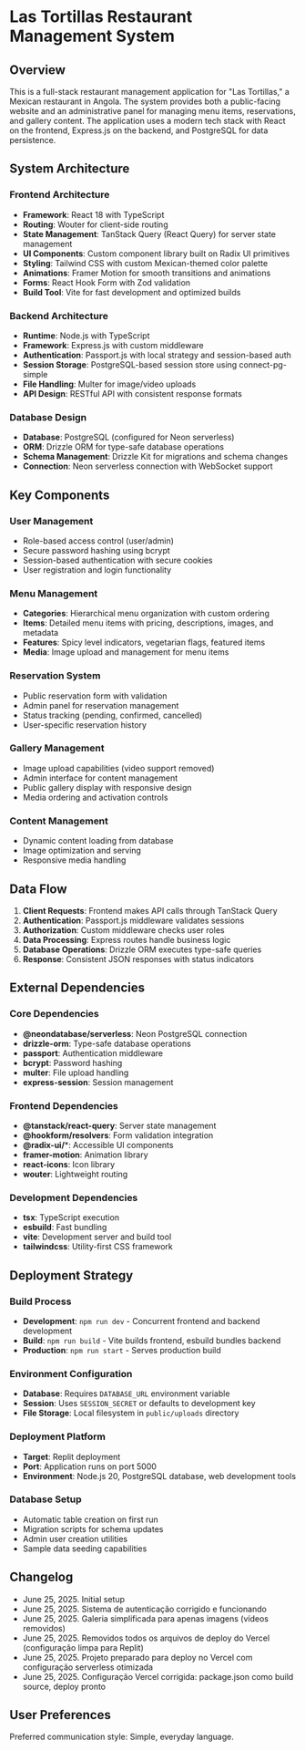 # Las Tortillas Restaurant Management System

## Overview

This is a full-stack restaurant management application for "Las Tortillas," a Mexican restaurant in Angola. The system provides both a public-facing website and an administrative panel for managing menu items, reservations, and gallery content. The application uses a modern tech stack with React on the frontend, Express.js on the backend, and PostgreSQL for data persistence.

## System Architecture

### Frontend Architecture
- **Framework**: React 18 with TypeScript
- **Routing**: Wouter for client-side routing
- **State Management**: TanStack Query (React Query) for server state management
- **UI Components**: Custom component library built on Radix UI primitives
- **Styling**: Tailwind CSS with custom Mexican-themed color palette
- **Animations**: Framer Motion for smooth transitions and animations
- **Forms**: React Hook Form with Zod validation
- **Build Tool**: Vite for fast development and optimized builds

### Backend Architecture
- **Runtime**: Node.js with TypeScript
- **Framework**: Express.js with custom middleware
- **Authentication**: Passport.js with local strategy and session-based auth
- **Session Storage**: PostgreSQL-based session store using connect-pg-simple
- **File Handling**: Multer for image/video uploads
- **API Design**: RESTful API with consistent response formats

### Database Design
- **Database**: PostgreSQL (configured for Neon serverless)
- **ORM**: Drizzle ORM for type-safe database operations
- **Schema Management**: Drizzle Kit for migrations and schema changes
- **Connection**: Neon serverless connection with WebSocket support

## Key Components

### User Management
- Role-based access control (user/admin)
- Secure password hashing using bcrypt
- Session-based authentication with secure cookies
- User registration and login functionality

### Menu Management
- **Categories**: Hierarchical menu organization with custom ordering
- **Items**: Detailed menu items with pricing, descriptions, images, and metadata
- **Features**: Spicy level indicators, vegetarian flags, featured items
- **Media**: Image upload and management for menu items

### Reservation System
- Public reservation form with validation
- Admin panel for reservation management
- Status tracking (pending, confirmed, cancelled)
- User-specific reservation history

### Gallery Management
- Image upload capabilities (video support removed)
- Admin interface for content management
- Public gallery display with responsive design
- Media ordering and activation controls

### Content Management
- Dynamic content loading from database
- Image optimization and serving
- Responsive media handling

## Data Flow

1. **Client Requests**: Frontend makes API calls through TanStack Query
2. **Authentication**: Passport.js middleware validates sessions
3. **Authorization**: Custom middleware checks user roles
4. **Data Processing**: Express routes handle business logic
5. **Database Operations**: Drizzle ORM executes type-safe queries
6. **Response**: Consistent JSON responses with status indicators

## External Dependencies

### Core Dependencies
- **@neondatabase/serverless**: Neon PostgreSQL connection
- **drizzle-orm**: Type-safe database operations
- **passport**: Authentication middleware
- **bcrypt**: Password hashing
- **multer**: File upload handling
- **express-session**: Session management

### Frontend Dependencies
- **@tanstack/react-query**: Server state management
- **@hookform/resolvers**: Form validation integration
- **@radix-ui/***: Accessible UI components
- **framer-motion**: Animation library
- **react-icons**: Icon library
- **wouter**: Lightweight routing

### Development Dependencies
- **tsx**: TypeScript execution
- **esbuild**: Fast bundling
- **vite**: Development server and build tool
- **tailwindcss**: Utility-first CSS framework

## Deployment Strategy

### Build Process
- **Development**: `npm run dev` - Concurrent frontend and backend development
- **Build**: `npm run build` - Vite builds frontend, esbuild bundles backend
- **Production**: `npm run start` - Serves production build

### Environment Configuration
- **Database**: Requires `DATABASE_URL` environment variable
- **Session**: Uses `SESSION_SECRET` or defaults to development key
- **File Storage**: Local filesystem in `public/uploads` directory

### Deployment Platform
- **Target**: Replit deployment
- **Port**: Application runs on port 5000
- **Environment**: Node.js 20, PostgreSQL database, web development tools

### Database Setup
- Automatic table creation on first run
- Migration scripts for schema updates
- Admin user creation utilities
- Sample data seeding capabilities

## Changelog

- June 25, 2025. Initial setup
- June 25, 2025. Sistema de autenticação corrigido e funcionando
- June 25, 2025. Galeria simplificada para apenas imagens (vídeos removidos)
- June 25, 2025. Removidos todos os arquivos de deploy do Vercel (configuração limpa para Replit)
- June 25, 2025. Projeto preparado para deploy no Vercel com configuração serverless otimizada
- June 25, 2025. Configuração Vercel corrigida: package.json como build source, deploy pronto

## User Preferences

Preferred communication style: Simple, everyday language.